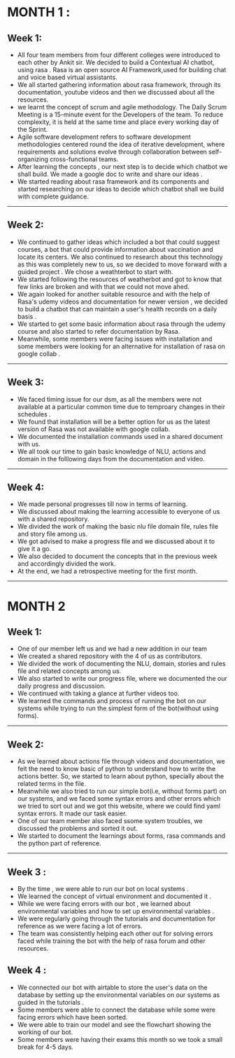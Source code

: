    # MONTH 1 :
   
   ## Week  1:
   
  - All four team members from four different colleges were introduced to each other by Ankit sir. We decided to build a Contextual AI chatbot, using rasa . Rasa is an open source AI Framework,used  for building chat and voice based virtual assistants.
- We all started gathering information about rasa framework, through its documentation, youtube videos  and then we discussed about all the resources.
- we learnt the concept of scrum and agile methodology. The Daily Scrum Meeting is a 15-minute event for the Developers of the  team. To reduce complexity, it is held at the same time and place every working day of the Sprint.
- Agile software development refers to  software development methodologies centered round the idea of iterative development, where requirements and solutions evolve through collaboration between self-organizing cross-functional teams.
- After learning the concepts , our next step is to decide which chatbot we shall build. We made a google doc to write and share our ideas . 
- We started reading about rasa framework and its components and started researching on our ideas to decide which chatbot shall we build with complete guidance.
 
-------------------------------------------------------------------------------------------------------------------------------------------------------------------------

   ## Week  2:
   - We continued to gather ideas which included a bot that could suggest courses, a bot that could provide information about vaccination and locate its centers. We also continued to research  about  this technology as this was completely new to us, so we decided to move forward with a guided project . We chose a weathterbot to start with.
   -  We started following  the resources of weatherbot  and got to know that few links are broken and with that we could not move ahed.
   -  We again looked for another suitable resource and with the help of Rasa's udemy videos and documentation for newer version , we decided to build a chatbot that can maintain a user's health records on a daily basis .
   -  We started to get some basic information about rasa through the udemy course and also started to refer documentation by Rasa.
   -  Meanwhile, some members were facing issues with installation and some members were looking for an alternative for installation of rasa on google collab .


------------------------------------------------

## Week 3:

- We faced timing issue for our dsm, as all the members were not available at a particular common time due to temproary changes in their schedules .
- We found that installation will be a better option for us as the latest version of Rasa was not available with google collab. 
- We documented the installation commands used in a shared document with us.
- We all took our time to gain basic knowledge of NLU, actions and domain in the folllowing days from the documentation and video.



-----------------------------

## Week 4:
- We made personal progresses till now in terms of learning.
- We discussed about making the learning accessible to everyone of us with a shared repository.
- We divided the work of making the basic nlu file domain file, rules file and story file among us.
- We got advised to make a progress file and we discussed about it to give it a go.
- We also decided to document the concepts that in the previous week and accordingly divided the work.
- At the end, we had a retrospective meeting for the first month.

----------------------------------

# MONTH 2

## Week 1: 

- One of our member left us and we had a new addition in our team
- We created a shared repository with the 4 of us as contributors.
- We divided the work of documenting the NLU, domain, stories and rules file and related concepts among us.
- We also started to write our progress file, where we documented the our daily progress and discussion. 
- We continued with taking a glance at further videos too.
- We learned the commands and process of running the bot on our systems while trying to run the simplest form of the bot(without using forms).

---------------------------------------------------

## Week 2:  

- As we learned about actions file through videos and documentation, we felt the need to know basic of python to understand 
how to write the actions better. So, we started to learn about python, specially about the related terms in the file.
- Meanwhile we also tried to run our simple bot(i.e, without forms part) on our systems, and we faced some 
syntax errors and other errors which we tried to sort out and we got this website, where we could find yaml syntax errors. It made our task easier.
- One of our team member also faced ssome system troubles, we discussed the problems and sorted it out.
- We started to document the learnings about forms, rasa commands and the python part of reference.

--------------------------------------

## Week 3 :

- By the time , we were able to run our bot on local systems .
- We learned the concept of virtual environment and documented it .
- While we were facing errors with our bot , we learned about environmental variables  and how to set up environmental variables .
- We were regularly going through the tutorials and documentation for reference as we were facing a lot of errors.
- The team was consistently helping each other out for solving errors faced while training the bot with the help of rasa forum and other resources.

## Week 4 :

-  We connected our bot with airtable to store the user's data on the database by setting up the environmental variables on our systems as guided in the tutorials .
-  Some members were able to connect the database while some were facing errors which have been sorted.
-  We were able to train our model and see the flowchart showing the working of our bot.
-  Some members were having their exams this month so we took a small break for 4-5 days.


